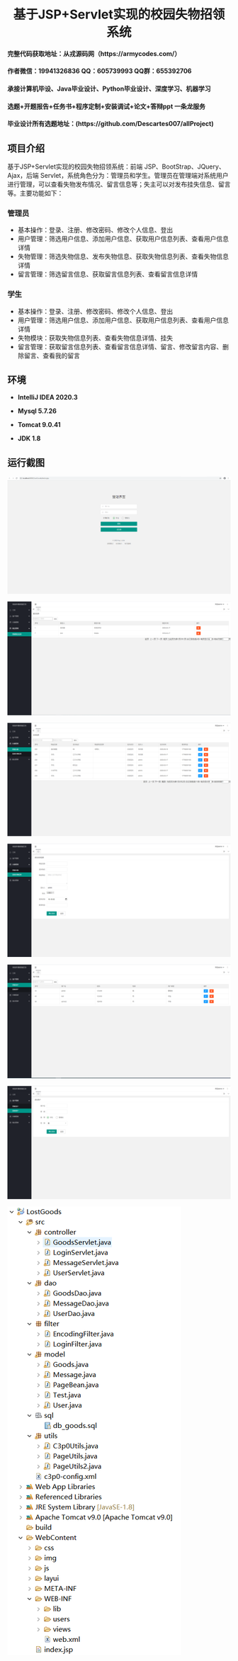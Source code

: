 <p><h1 align="center">基于JSP+Servlet实现的校园失物招领系统</h1></p>

<h4> 完整代码获取地址：从戎源码网（https://armycodes.com/） </h4>
<h4> 作者微信：19941326836 QQ：605739993 QQ群：655392706 </h4>
<h4> 承接计算机毕设、Java毕业设计、Python毕业设计、深度学习、机器学习 </h4>
<h4> 选题+开题报告+任务书+程序定制+安装调试+论文+答辩ppt 一条龙服务 </h4>
<h4> 毕业设计所有选题地址：(https://github.com/Descartes007/allProject) </h4>

## 项目介绍

基于JSP+Servlet实现的校园失物招领系统：前端 JSP、BootStrap、JQuery、Ajax，后端 Servlet，系统角色分为：管理员和学生。管理员在管理端对系统用户进行管理，可以查看失物发布情况、留言信息等；失主可以对发布挂失信息、留言等。主要功能如下：

### 管理员
- 基本操作：登录、注册、修改密码、修改个人信息、登出
- 用户管理：筛选用户信息、添加用户信息、获取用户信息列表、查看用户信息详情
- 失物管理：筛选失物信息、发布失物信息、获取失物信息列表、查看失物信息详情
- 留言管理：筛选留言信息、获取留言信息列表、查看留言信息详情

### 学生
- 基本操作：登录、注册、修改密码、修改个人信息、登出
- 用户管理：筛选用户信息、添加用户信息、获取用户信息列表、查看用户信息详情
- 失物模块：获取失物信息列表、查看失物信息详情、挂失
- 留言管理：获取留言信息列表、查看留言信息详情、留言、修改留言内容、删除留言、查看我的留言


## 环境

- <b>IntelliJ IDEA 2020.3</b>

- <b>Mysql 5.7.26</b>

- <b>Tomcat 9.0.41</b>

- <b>JDK 1.8</b>


## 运行截图
![](screenshot/1.png)

![](screenshot/2.png)

![](screenshot/3.png)

![](screenshot/4.png)

![](screenshot/5.png)

![](screenshot/6.png)

![](screenshot/7.png)
